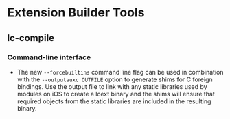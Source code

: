# Extension Builder Tools
## lc-compile
### Command-line interface

* The new `--forcebuiltins` command line flag can be used in combination with
  the `--outputauxc OUTFILE` option to generate shims for C foreign bindings.
  Use the output file to link with any static libraries used by modules on iOS
  to create a lcext binary and the shims will ensure that required objects from
  the static libraries are included in the resulting binary.
